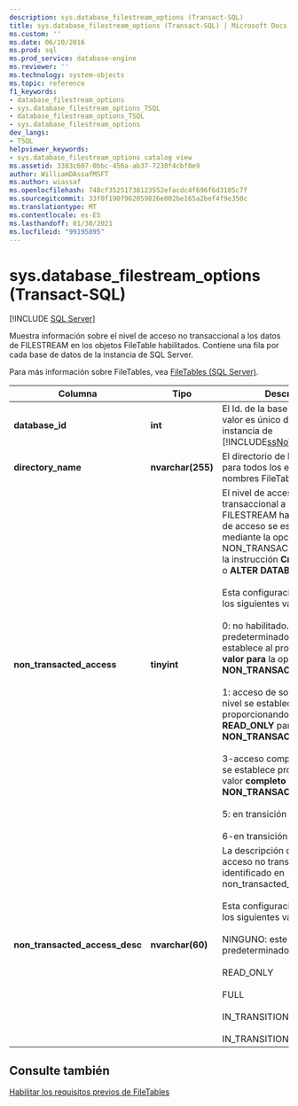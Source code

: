 ```yaml
---
description: sys.database_filestream_options (Transact-SQL)
title: sys.database_filestream_options (Transact-SQL) | Microsoft Docs
ms.custom: ''
ms.date: 06/10/2016
ms.prod: sql
ms.prod_service: database-engine
ms.reviewer: ''
ms.technology: system-objects
ms.topic: reference
f1_keywords:
- database_filestream_options
- sys.database_filestream_options_TSQL
- database_filestream_options_TSQL
- sys.database_filestream_options
dev_langs:
- TSQL
helpviewer_keywords:
- sys.database_filestream_options catalog view
ms.assetid: 3383c607-0bbc-456a-ab37-7230f4cbf0e9
author: WilliamDAssafMSFT
ms.author: wiassaf
ms.openlocfilehash: 748cf35251738123552efacdc4f696f6d3105c7f
ms.sourcegitcommit: 33f0f190f962059826e002be165a2bef4f9e350c
ms.translationtype: MT
ms.contentlocale: es-ES
ms.lasthandoff: 01/30/2021
ms.locfileid: "99195895"
---
```

# <a name="sysdatabase_filestream_options-transact-sql"></a>sys.database_filestream_options (Transact-SQL)
[!INCLUDE [SQL Server](../../includes/applies-to-version/sqlserver.md)]

  Muestra información sobre el nivel de acceso no transaccional a los datos de FILESTREAM en los objetos FileTable habilitados. Contiene una fila por cada base de datos de la instancia de SQL Server.  
  
 Para más información sobre FileTables, vea [FileTables &#40;SQL Server&#41;](../../relational-databases/blob/filetables-sql-server.md).  
  
  
|Columna|Tipo|Descripción|  
|------------|----------|-----------------|  
|**database_id**|**int**|El Id. de la base de datos. Este valor es único dentro de la instancia de [!INCLUDE[ssNoVersion](../../includes/ssnoversion-md.md)].|  
|**directory_name**|**nvarchar(255)**|El directorio de base de datos para todos los espacios de nombres FileTable.|  
|**non_transacted_access**|**tinyint**|El nivel de acceso no transaccional a los datos de FILESTREAM habilitados. El nivel de acceso se establece mediante la opción NON_TRANSACTED_ACCESS de la instrucción **Create Database** o **ALTER DATABASE** .<br /><br /> Esta configuración tiene uno de los siguientes valores:<br /><br /> 0: no habilitado. Este es el valor predeterminado. Este nivel se establece al proporcionar **el valor para** la opción **NON_TRANSACTED_ACCESS** .<br /><br /> 1: acceso de solo lectura. Este nivel se establece proporcionando el valor **READ_ONLY** para la opción **NON_TRANSACTED_ACCESS** .<br /><br /> 3-acceso completo. Este nivel se establece proporcionando el valor **completo** de la opción **NON_TRANSACTED_ACCESS** .<br /><br /> 5: en transición a READONLY<br /><br /> 6-en transición a desactivado|  
|**non_transacted_access_desc**|**nvarchar(60)**|La descripción del nivel de acceso no transaccional identificado en non_transacted_access.<br /><br /> Esta configuración tiene uno de los siguientes valores:<br /><br /> NINGUNO: este es el valor predeterminado.<br /><br /> READ_ONLY<br /><br /> FULL<br /><br /> IN_TRANSITION_TO_READ_ONLY<br /><br /> IN_TRANSITION_TO_OFF|  
  
## <a name="see-also"></a>Consulte también  
 [Habilitar los requisitos previos de FileTables](../../relational-databases/blob/enable-the-prerequisites-for-filetable.md)  
  
  
